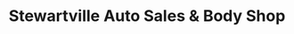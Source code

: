 ---
title: "Stewartville Auto Sales & Body Shop"
url: /stewartville/stewartville-auto-sales-and-body-shop/
shop: car repair
---